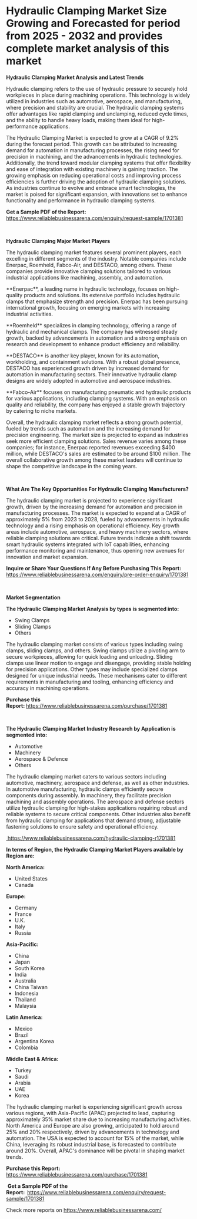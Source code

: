 <p><h1>Hydraulic Clamping Market Size Growing and Forecasted for period from 2025 - 2032 and provides complete market analysis of this market</h1></p><p><strong>Hydraulic Clamping Market Analysis and Latest Trends</strong></p>
<p><p>Hydraulic clamping refers to the use of hydraulic pressure to securely hold workpieces in place during machining operations. This technology is widely utilized in industries such as automotive, aerospace, and manufacturing, where precision and stability are crucial. The hydraulic clamping systems offer advantages like rapid clamping and unclamping, reduced cycle times, and the ability to handle heavy loads, making them ideal for high-performance applications.</p><p>The Hydraulic Clamping Market is expected to grow at a CAGR of 9.2% during the forecast period. This growth can be attributed to increasing demand for automation in manufacturing processes, the rising need for precision in machining, and the advancements in hydraulic technologies. Additionally, the trend toward modular clamping systems that offer flexibility and ease of integration with existing machinery is gaining traction. The growing emphasis on reducing operational costs and improving process efficiencies is further driving the adoption of hydraulic clamping solutions. As industries continue to evolve and embrace smart technologies, the market is poised for significant expansion, with innovations set to enhance functionality and performance in hydraulic clamping systems.</p></p>
<p><strong>Get a Sample PDF of the Report:&nbsp;</strong> <a href="https://www.reliablebusinessarena.com/enquiry/request-sample/1701381?utm_campaign=2349&utm_medium=2&utm_source=Github&utm_content=ia&utm_term=18022025&utm_id=hydraulic-clamping">https://www.reliablebusinessarena.com/enquiry/request-sample/1701381</a></p>
<p>&nbsp;</p>
<p><strong>Hydraulic Clamping Major Market Players</strong></p>
<p><p>The hydraulic clamping market features several prominent players, each excelling in different segments of the industry. Notable companies include Enerpac, Roemheld, Fabco-Air, and DESTACO, among others. These companies provide innovative clamping solutions tailored to various industrial applications like machining, assembly, and automation.</p><p>**Enerpac**, a leading name in hydraulic technology, focuses on high-quality products and solutions. Its extensive portfolio includes hydraulic clamps that emphasize strength and precision. Enerpac has been pursuing international growth, focusing on emerging markets with increasing industrial activities.</p><p>**Roemheld** specializes in clamping technology, offering a range of hydraulic and mechanical clamps. The company has witnessed steady growth, backed by advancements in automation and a strong emphasis on research and development to enhance product efficiency and reliability.</p><p>**DESTACO** is another key player, known for its automation, workholding, and containment solutions. With a robust global presence, DESTACO has experienced growth driven by increased demand for automation in manufacturing sectors. Their innovative hydraulic clamp designs are widely adopted in automotive and aerospace industries.</p><p>**Fabco-Air** focuses on manufacturing pneumatic and hydraulic products for various applications, including clamping systems. With an emphasis on quality and reliability, the company has enjoyed a stable growth trajectory by catering to niche markets.</p><p>Overall, the hydraulic clamping market reflects a strong growth potential, fueled by trends such as automation and the increasing demand for precision engineering. The market size is projected to expand as industries seek more efficient clamping solutions. Sales revenue varies among these companies; for instance, Enerpac reported revenues exceeding $400 million, while DESTACO's sales are estimated to be around $100 million. The overall collaborative growth among these market leaders will continue to shape the competitive landscape in the coming years.</p></p>
<p>&nbsp;</p>
<p><strong>What Are The Key Opportunities For Hydraulic Clamping Manufacturers?</strong></p>
<p><p>The hydraulic clamping market is projected to experience significant growth, driven by the increasing demand for automation and precision in manufacturing processes. The market is expected to expand at a CAGR of approximately 5% from 2023 to 2028, fueled by advancements in hydraulic technology and a rising emphasis on operational efficiency. Key growth areas include automotive, aerospace, and heavy machinery sectors, where reliable clamping solutions are critical. Future trends indicate a shift towards smart hydraulic systems integrated with IoT capabilities, enhancing performance monitoring and maintenance, thus opening new avenues for innovation and market expansion.</p></p>
<p><strong>Inquire or Share Your Questions If Any Before Purchasing This Report:</strong> <a href="https://www.reliablebusinessarena.com/enquiry/pre-order-enquiry/1701381?utm_campaign=2349&utm_medium=2&utm_source=Github&utm_content=ia&utm_term=18022025&utm_id=hydraulic-clamping">https://www.reliablebusinessarena.com/enquiry/pre-order-enquiry/1701381</a></p>
<p>&nbsp;</p>
<p><strong>Market Segmentation</strong></p>
<p><strong>The Hydraulic Clamping Market Analysis by types is segmented into:</strong></p>
<p><ul><li>Swing Clamps</li><li>Sliding Clamps</li><li>Others</li></ul></p>
<p><p>The hydraulic clamping market consists of various types including swing clamps, sliding clamps, and others. Swing clamps utilize a pivoting arm to secure workpieces, allowing for quick loading and unloading. Sliding clamps use linear motion to engage and disengage, providing stable holding for precision applications. Other types may include specialized clamps designed for unique industrial needs. These mechanisms cater to different requirements in manufacturing and tooling, enhancing efficiency and accuracy in machining operations.</p></p>
<p><strong>Purchase this Report:&nbsp;</strong><a href="https://www.reliablebusinessarena.com/purchase/1701381?utm_campaign=2349&utm_medium=2&utm_source=Github&utm_content=ia&utm_term=18022025&utm_id=hydraulic-clamping">https://www.reliablebusinessarena.com/purchase/1701381</a></p>
<p>&nbsp;</p>
<p><strong>The Hydraulic Clamping Market Industry Research by Application is segmented into:</strong></p>
<p><ul><li>Automotive</li><li>Machinery</li><li>Aerospace & Defence</li><li>Others</li></ul></p>
<p><p>The hydraulic clamping market caters to various sectors including automotive, machinery, aerospace and defense, as well as other industries. In automotive manufacturing, hydraulic clamps efficiently secure components during assembly. In machinery, they facilitate precision machining and assembly operations. The aerospace and defense sectors utilize hydraulic clamping for high-stakes applications requiring robust and reliable systems to secure critical components. Other industries also benefit from hydraulic clamping for applications that demand strong, adjustable fastening solutions to ensure safety and operational efficiency.</p></p>
<p><a href="https://www.reliablebusinessarena.com/hydraulic-clamping-r1701381?utm_campaign=2349&utm_medium=2&utm_source=Github&utm_content=ia&utm_term=18022025&utm_id=hydraulic-clamping">&nbsp;https://www.reliablebusinessarena.com/hydraulic-clamping-r1701381</a></p>
<p><strong>In terms of Region, the Hydraulic Clamping Market Players available by Region are:</strong></p>
<p>
    <p> <strong> North America: </strong>
        <ul>
            <li>United States</li>
            <li>Canada</li>
        </ul>
        </p> 
    <p> <strong> Europe: </strong>
        <ul>
            <li>Germany</li>
            <li>France</li>
            <li>U.K.</li>
            <li>Italy</li>
            <li>Russia</li>
        </ul>
        </p> 
    <p> <strong> Asia-Pacific: </strong>
        <ul>
            <li>China</li>
            <li>Japan</li>
            <li>South Korea</li>
            <li>India</li>
            <li>Australia</li>
            <li>China Taiwan</li>
            <li>Indonesia</li>
            <li>Thailand</li>
            <li>Malaysia</li>
        </ul>
        </p> 
    <p> <strong> Latin America: </strong>
        <ul>
            <li>Mexico</li>
            <li>Brazil</li>
            <li>Argentina Korea</li>
            <li>Colombia</li>
        </ul>
        </p> 
    <p> <strong> Middle East & Africa: </strong>
        <ul>
            <li>Turkey</li>
            <li>Saudi</li>
            <li>Arabia</li>
            <li>UAE</li>
            <li>Korea</li>
        </ul>
    </p>
    </p>
<p><p>The hydraulic clamping market is experiencing significant growth across various regions, with Asia-Pacific (APAC) projected to lead, capturing approximately 35% market share due to increasing manufacturing activities. North America and Europe are also growing, anticipated to hold around 25% and 20% respectively, driven by advancements in technology and automation. The USA is expected to account for 15% of the market, while China, leveraging its robust industrial base, is forecasted to contribute around 20%. Overall, APAC's dominance will be pivotal in shaping market trends.</p></p>
<p><strong>Purchase this Report: </strong><a href="https://www.reliablebusinessarena.com/purchase/1701381?utm_campaign=2349&utm_medium=2&utm_source=Github&utm_content=ia&utm_term=18022025&utm_id=hydraulic-clamping">https://www.reliablebusinessarena.com/purchase/1701381</a></p>
<p>&nbsp;<strong>Get a Sample PDF of the Report:&nbsp;&nbsp;</strong><a href="https://www.reliablebusinessarena.com/enquiry/request-sample/1701381?utm_campaign=2349&utm_medium=2&utm_source=Github&utm_content=ia&utm_term=18022025&utm_id=hydraulic-clamping">https://www.reliablebusinessarena.com/enquiry/request-sample/1701381</a></p>
<p><strong></strong></p>
<p>Check more reports on <a href="https://www.reliablebusinessarena.com/?utm_campaign=2349&utm_medium=2&utm_source=Github&utm_content=ia&utm_term=18022025&utm_id=hydraulic-clamping">https://www.reliablebusinessarena.com/</a></p>